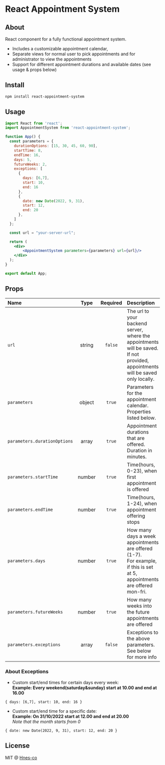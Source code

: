 # React Appointment System

## About

React component for a fully functional appointment system.
- Includes a customizable appointment calendar,
- Separate views for normal user to pick appointments and for administrator to view the appointments
- Support for different appointment durations and available dates (see usage & props below)

## Install

```bash
npm install react-appointment-system
```

## Usage

```jsx
import React from 'react';
import AppointmentSystem from 'react-appointment-system';

function App() {
  const parameters = {
    durationOptions: [15, 30, 45, 60, 90],
    startTime: 8,
    endTime: 16,
    days: 5,
    futureWeeks: 2,
    exceptions: [
      {
        days: [6,7],
        start: 10,
        end: 16
      },
      {
        date: new Date(2022, 9, 31),
        start: 12,
        end: 20
      },
    ]
  };

  const url = "your-server-url";

  return (
    <div>
        <AppointmentSystem parameters={parameters} url={url}/>
    </div>
  );
}

export default App;
```

## Props

|             Name             |  Type  | Required |                                                             Description                                                            |
|:-----------------------------|:------:|:--------:|:-----------------------------------------------------------------------------------------------------------------------------------|
| `url`                        | string | `false`  | The url to your backend server, where the appointments will be saved.<br>If not provided, appointments will be saved only locally. |
| `parameters`                 | object | `true`   | Parameters for the appointment calendar. Properties listed below.                                                                  |
| `parameters.durationOptions` | array  | `true`   | Appointment durations that are offered.<br>Duration in minutes.                                                                    |
| `parameters.startTime`       | number | `true`   | Time(hours, 0-23), when first appointment is offered                                                                               |
| `parameters.endTime`         | number | `true`   | Time(hours, 1-24), when appointment offering stops                                                                                 |
| `parameters.days`            | number | `true`   | How many days a week appointments are offered (1-7).<br>For example, if this is set at 5, appointments are offered mon-fri.        |
| `parameters.futureWeeks`     | number | `true`   | How many weeks into the future appointments are offered                                                                            |
| `parameters.exceptions`      | array  | `false`  | Exceptions to the above parameters. See below for more info                                                                        |

### About Exceptions
- Custom start/end times for certain days every week:<br>
**Example: Every weekend(saturday&sunday) start at 10.00 and end at 16.00**<br>

`
{
  days: [6,7],
  start: 10,
  end: 16
}
`

- Custom start/end time for a specific date:<br>
**Example: On 31/10/2022 start at 12.00 and end at 20.00**<br>
*Note that the month starts from 0*

`
{
  date: new Date(2022, 9, 31),
  start: 12,
  end: 20
}
`

## License

MIT @ [Hnes-co](https://github.com/Hnes-co)
